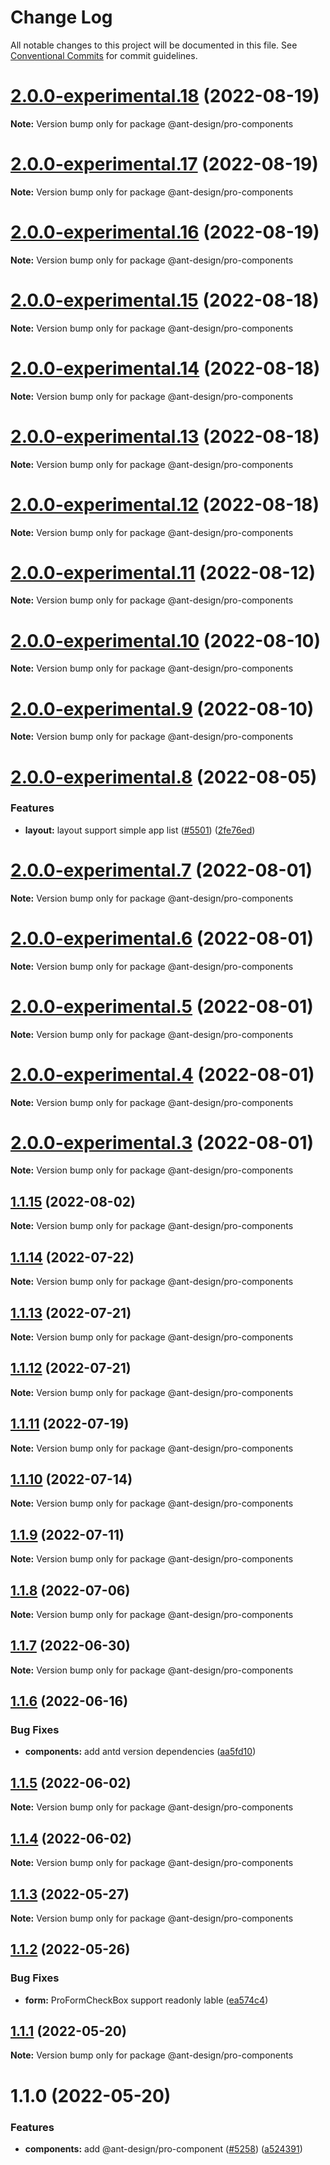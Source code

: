 # Change Log

All notable changes to this project will be documented in this file. See [Conventional Commits](https://conventionalcommits.org) for commit guidelines.

# [2.0.0-experimental.18](https://github.com/ant-design/pro-components/compare/@ant-design/pro-components@2.0.0-experimental.17...@ant-design/pro-components@2.0.0-experimental.18) (2022-08-19)

**Note:** Version bump only for package @ant-design/pro-components

# [2.0.0-experimental.17](https://github.com/ant-design/pro-components/compare/@ant-design/pro-components@2.0.0-experimental.16...@ant-design/pro-components@2.0.0-experimental.17) (2022-08-19)

**Note:** Version bump only for package @ant-design/pro-components

# [2.0.0-experimental.16](https://github.com/ant-design/pro-components/compare/@ant-design/pro-components@2.0.0-experimental.15...@ant-design/pro-components@2.0.0-experimental.16) (2022-08-19)

**Note:** Version bump only for package @ant-design/pro-components

# [2.0.0-experimental.15](https://github.com/ant-design/pro-components/compare/@ant-design/pro-components@2.0.0-experimental.14...@ant-design/pro-components@2.0.0-experimental.15) (2022-08-18)

**Note:** Version bump only for package @ant-design/pro-components

# [2.0.0-experimental.14](https://github.com/ant-design/pro-components/compare/@ant-design/pro-components@2.0.0-experimental.13...@ant-design/pro-components@2.0.0-experimental.14) (2022-08-18)

**Note:** Version bump only for package @ant-design/pro-components

# [2.0.0-experimental.13](https://github.com/ant-design/pro-components/compare/@ant-design/pro-components@2.0.0-experimental.12...@ant-design/pro-components@2.0.0-experimental.13) (2022-08-18)

**Note:** Version bump only for package @ant-design/pro-components

# [2.0.0-experimental.12](https://github.com/ant-design/pro-components/compare/@ant-design/pro-components@2.0.0-experimental.11...@ant-design/pro-components@2.0.0-experimental.12) (2022-08-18)

**Note:** Version bump only for package @ant-design/pro-components

# [2.0.0-experimental.11](https://github.com/ant-design/pro-components/compare/@ant-design/pro-components@2.0.0-experimental.10...@ant-design/pro-components@2.0.0-experimental.11) (2022-08-12)

**Note:** Version bump only for package @ant-design/pro-components

# [2.0.0-experimental.10](https://github.com/ant-design/pro-components/compare/@ant-design/pro-components@2.0.0-experimental.9...@ant-design/pro-components@2.0.0-experimental.10) (2022-08-10)

**Note:** Version bump only for package @ant-design/pro-components

# [2.0.0-experimental.9](https://github.com/ant-design/pro-components/compare/@ant-design/pro-components@2.0.0-experimental.8...@ant-design/pro-components@2.0.0-experimental.9) (2022-08-10)

**Note:** Version bump only for package @ant-design/pro-components

# [2.0.0-experimental.8](https://github.com/ant-design/pro-components/compare/@ant-design/pro-components@1.1.15...@ant-design/pro-components@2.0.0-experimental.8) (2022-08-05)

### Features

- **layout:** layout support simple app list ([#5501](https://github.com/ant-design/pro-components/issues/5501)) ([2fe76ed](https://github.com/ant-design/pro-components/commit/2fe76edea9acd07d1f167762ebd52f6fe7a163a2))

# [2.0.0-experimental.7](https://github.com/ant-design/pro-components/compare/@ant-design/pro-components@2.0.0-experimental.6...@ant-design/pro-components@2.0.0-experimental.7) (2022-08-01)

**Note:** Version bump only for package @ant-design/pro-components

# [2.0.0-experimental.6](https://github.com/ant-design/pro-components/compare/@ant-design/pro-components@2.0.0-experimental.5...@ant-design/pro-components@2.0.0-experimental.6) (2022-08-01)

**Note:** Version bump only for package @ant-design/pro-components

# [2.0.0-experimental.5](https://github.com/ant-design/pro-components/compare/@ant-design/pro-components@2.0.0-experimental.4...@ant-design/pro-components@2.0.0-experimental.5) (2022-08-01)

**Note:** Version bump only for package @ant-design/pro-components

# [2.0.0-experimental.4](https://github.com/ant-design/pro-components/compare/@ant-design/pro-components@2.0.0-experimental.3...@ant-design/pro-components@2.0.0-experimental.4) (2022-08-01)

**Note:** Version bump only for package @ant-design/pro-components

# [2.0.0-experimental.3](https://github.com/ant-design/pro-components/compare/@ant-design/pro-components@2.0.0-experimental.2...@ant-design/pro-components@2.0.0-experimental.3) (2022-08-01)

**Note:** Version bump only for package @ant-design/pro-components

## [1.1.15](https://github.com/ant-design/pro-components/compare/@ant-design/pro-components@1.1.14...@ant-design/pro-components@1.1.15) (2022-08-02)

**Note:** Version bump only for package @ant-design/pro-components

## [1.1.14](https://github.com/ant-design/pro-components/compare/@ant-design/pro-components@1.1.13...@ant-design/pro-components@1.1.14) (2022-07-22)

**Note:** Version bump only for package @ant-design/pro-components

## [1.1.13](https://github.com/ant-design/pro-components/compare/@ant-design/pro-components@1.1.12...@ant-design/pro-components@1.1.13) (2022-07-21)

**Note:** Version bump only for package @ant-design/pro-components

## [1.1.12](https://github.com/ant-design/pro-components/compare/@ant-design/pro-components@1.1.11...@ant-design/pro-components@1.1.12) (2022-07-21)

**Note:** Version bump only for package @ant-design/pro-components

## [1.1.11](https://github.com/ant-design/pro-components/compare/@ant-design/pro-components@1.1.10...@ant-design/pro-components@1.1.11) (2022-07-19)

**Note:** Version bump only for package @ant-design/pro-components

## [1.1.10](https://github.com/ant-design/pro-components/compare/@ant-design/pro-components@1.1.9...@ant-design/pro-components@1.1.10) (2022-07-14)

**Note:** Version bump only for package @ant-design/pro-components

## [1.1.9](https://github.com/ant-design/pro-components/compare/@ant-design/pro-components@1.1.8...@ant-design/pro-components@1.1.9) (2022-07-11)

**Note:** Version bump only for package @ant-design/pro-components

## [1.1.8](https://github.com/ant-design/pro-components/compare/@ant-design/pro-components@1.1.7...@ant-design/pro-components@1.1.8) (2022-07-06)

**Note:** Version bump only for package @ant-design/pro-components

## [1.1.7](https://github.com/ant-design/pro-components/compare/@ant-design/pro-components@1.1.6...@ant-design/pro-components@1.1.7) (2022-06-30)

**Note:** Version bump only for package @ant-design/pro-components

## [1.1.6](https://github.com/ant-design/pro-components/compare/@ant-design/pro-components@1.1.5...@ant-design/pro-components@1.1.6) (2022-06-16)

### Bug Fixes

- **components:** add antd version dependencies ([aa5fd10](https://github.com/ant-design/pro-components/commit/aa5fd107e9d18a7493af1c88f8d4fac955a815db))

## [1.1.5](https://github.com/ant-design/pro-components/compare/@ant-design/pro-components@1.1.4...@ant-design/pro-components@1.1.5) (2022-06-02)

**Note:** Version bump only for package @ant-design/pro-components

## [1.1.4](https://github.com/ant-design/pro-components/compare/@ant-design/pro-components@1.1.3...@ant-design/pro-components@1.1.4) (2022-06-02)

**Note:** Version bump only for package @ant-design/pro-components

## [1.1.3](https://github.com/ant-design/pro-components/compare/@ant-design/pro-components@1.1.2...@ant-design/pro-components@1.1.3) (2022-05-27)

**Note:** Version bump only for package @ant-design/pro-components

## [1.1.2](https://github.com/ant-design/pro-components/compare/@ant-design/pro-components@1.1.1...@ant-design/pro-components@1.1.2) (2022-05-26)

### Bug Fixes

- **form:** ProFormCheckBox support readonly lable ([ea574c4](https://github.com/ant-design/pro-components/commit/ea574c4d0206f70956a0a2009ba28722716a2ae3))

## [1.1.1](https://github.com/ant-design/pro-components/compare/@ant-design/pro-components@1.1.0...@ant-design/pro-components@1.1.1) (2022-05-20)

**Note:** Version bump only for package @ant-design/pro-components

# 1.1.0 (2022-05-20)

### Features

- **components:** add @ant-design/pro-component ([#5258](https://github.com/ant-design/pro-components/issues/5258)) ([a524391](https://github.com/ant-design/pro-components/commit/a524391aca28b09265097bcbf555fd1261e1e757))
